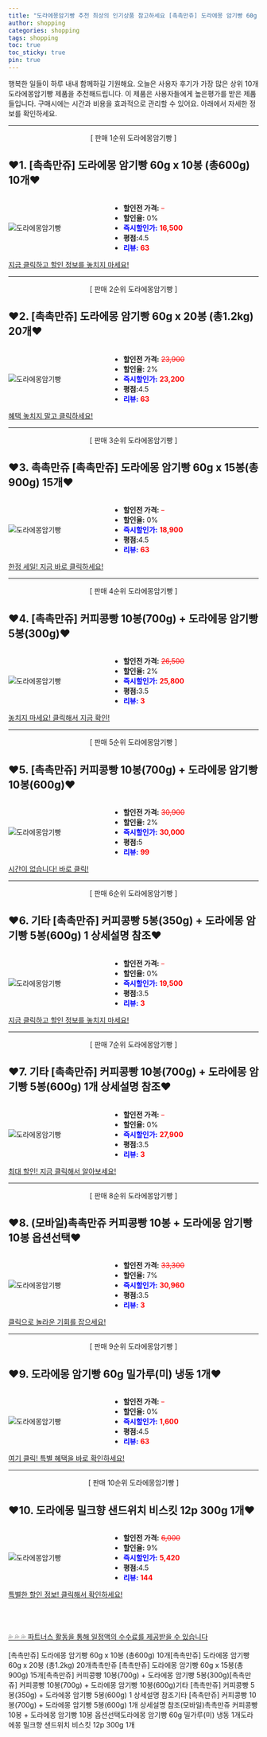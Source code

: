 ```yaml
---
title: "도라에몽암기빵 추천 최상의 인기상품 참고하세요 [촉촉만쥬] 도라에몽 암기빵 60g x"
author: shopping
categories: shopping
tags: shopping
toc: true
toc_sticky: true
pin: true
---
```

행복한 일들이 하루 내내 함께하길 기원해요. 오늘은 사용자 후기가 가장 많은 상위 10개 도라에몽암기빵 제품을 추천해드립니다. 이 제품은 사용자들에게 높은평가를 받은 제품들입니다. 구매시에는 시간과 비용을 효과적으로 관리할 수 있어요. 아래에서 자세한 정보를 확인하세요.

---
<p class="toplist" style="margin: 0 auto; display: block; width: fit-content;">[ 판매 1순위 도라에몽암기빵 ]</p>

<h2><strong>❤️1. [촉촉만쥬] 도라에몽 암기빵 60g x 10봉 (총600g) 10개❤️</strong></h2>

<div style="display: flex; align-items: center;">
    <div style="flex: 0.4;">
        <img src="https://thumbnail9.coupangcdn.com/thumbnails/remote/230x230ex/image/vendor_inventory/7f5d/2eede85064c80011ee1671f60b814823d73cfdacfc94be485885032aa802.jpg" alt="도라에몽암기빵" style="max-width: 100%;">
    </div>
    <div style="flex: 0.6; margin-left: 10px;">
        <ul>
            <li><strong>할인전 가격:</strong> <del style="color: red;">-</del></li>
            <li><strong>할인율:</strong> 0%</li>
            <li><span style='color:blue'><strong>즉시할인가:</strong></span> <span style='color:red'><strong>16,500</strong></span></li>
            <li><strong>평점:</strong>4.5</li>
            <li><span style='color:blue'><strong>리뷰:</strong></span> <span style='color:red'><strong>63</strong></span></li>
        </ul>
    </div>
</div>
<div class="center">
    <a href="https://selin100587.github.io?lptag=AF9450613&subid=githubio&pageKey=1445470196&traceid=V0-153&itemId=2490729625&vendorItemId=89056584708" class="myButton">
        지금 클릭하고 할인 정보를 놓치지 마세요!
    </a>
</div>


---
<p class="toplist" style="margin: 0 auto; display: block; width: fit-content;">[ 판매 2순위 도라에몽암기빵 ]</p>

<h2><strong>❤️2. [촉촉만쥬] 도라에몽 암기빵 60g x 20봉 (총1.2kg) 20개❤️</strong></h2>

<div style="display: flex; align-items: center;">
    <div style="flex: 0.4;">
        <img src="https://thumbnail10.coupangcdn.com/thumbnails/remote/230x230ex/image/vendor_inventory/6d3f/fd280f25eb7163d44b01423a0cb769e0d66306cf1ed60e780f2154aea9c4.jpg" alt="도라에몽암기빵" style="max-width: 100%;">
    </div>
    <div style="flex: 0.6; margin-left: 10px;">
        <ul>
            <li><strong>할인전 가격:</strong> <del style="color: red;">23,900</del></li>
            <li><strong>할인율:</strong> 2%</li>
            <li><span style='color:blue'><strong>즉시할인가:</strong></span> <span style='color:red'><strong>23,200</strong></span></li>
            <li><strong>평점:</strong>4.5</li>
            <li><span style='color:blue'><strong>리뷰:</strong></span> <span style='color:red'><strong>63</strong></span></li>
        </ul>
    </div>
</div>
<div class="center">
    <a href="https://selin100587.github.io?lptag=AF9450613&subid=githubio&pageKey=1445470196&traceid=V0-153&itemId=22009183463&vendorItemId=70667367726" class="myButton">
        혜택 놓치지 말고 클릭하세요!
    </a>
</div>


---
<p class="toplist" style="margin: 0 auto; display: block; width: fit-content;">[ 판매 3순위 도라에몽암기빵 ]</p>

<h2><strong>❤️3. 촉촉만쥬 [촉촉만쥬] 도라에몽 암기빵 60g x 15봉(총900g) 15개❤️</strong></h2>

<div style="display: flex; align-items: center;">
    <div style="flex: 0.4;">
        <img src="https://thumbnail10.coupangcdn.com/thumbnails/remote/230x230ex/image/vendor_inventory/4dc1/ccb2622e91c921f22485cd1bdb10c20eb19e308099100858e7e6f01dfd07.jpg" alt="도라에몽암기빵" style="max-width: 100%;">
    </div>
    <div style="flex: 0.6; margin-left: 10px;">
        <ul>
            <li><strong>할인전 가격:</strong> <del style="color: red;">-</del></li>
            <li><strong>할인율:</strong> 0%</li>
            <li><span style='color:blue'><strong>즉시할인가:</strong></span> <span style='color:red'><strong>18,900</strong></span></li>
            <li><strong>평점:</strong>4.5</li>
            <li><span style='color:blue'><strong>리뷰:</strong></span> <span style='color:red'><strong>63</strong></span></li>
        </ul>
    </div>
</div>
<div class="center">
    <a href="https://selin100587.github.io?lptag=AF9450613&subid=githubio&pageKey=1445470196&traceid=V0-153&itemId=1090756428&vendorItemId=81714375565" class="myButton">
        한정 세일! 지금 바로 클릭하세요!
    </a>
</div>


---
<p class="toplist" style="margin: 0 auto; display: block; width: fit-content;">[ 판매 4순위 도라에몽암기빵 ]</p>

<h2><strong>❤️4. [촉촉만쥬] 커피콩빵 10봉(700g) + 도라에몽 암기빵 5봉(300g)❤️</strong></h2>

<div style="display: flex; align-items: center;">
    <div style="flex: 0.4;">
        <img src="https://thumbnail8.coupangcdn.com/thumbnails/remote/230x230ex/image/vendor_inventory/468e/d0bc8dc4a07a4a545d4fd9f08a9304bd219965178b5d2c9c860782ed3a4e.jpg" alt="도라에몽암기빵" style="max-width: 100%;">
    </div>
    <div style="flex: 0.6; margin-left: 10px;">
        <ul>
            <li><strong>할인전 가격:</strong> <del style="color: red;">26,500</del></li>
            <li><strong>할인율:</strong> 2%</li>
            <li><span style='color:blue'><strong>즉시할인가:</strong></span> <span style='color:red'><strong>25,800</strong></span></li>
            <li><strong>평점:</strong>3.5</li>
            <li><span style='color:blue'><strong>리뷰:</strong></span> <span style='color:red'><strong>3</strong></span></li>
        </ul>
    </div>
</div>
<div class="center">
    <a href="https://selin100587.github.io?lptag=AF9450613&subid=githubio&pageKey=1567164605&traceid=V0-153&itemId=18246799985&vendorItemId=70670176784" class="myButton">
        놓치지 마세요! 클릭해서 지금 확인!
    </a>
</div>


---
<p class="toplist" style="margin: 0 auto; display: block; width: fit-content;">[ 판매 5순위 도라에몽암기빵 ]</p>

<h2><strong>❤️5. [촉촉만쥬] 커피콩빵 10봉(700g) + 도라에몽 암기빵 10봉(600g)❤️</strong></h2>

<div style="display: flex; align-items: center;">
    <div style="flex: 0.4;">
        <img src="https://thumbnail8.coupangcdn.com/thumbnails/remote/230x230ex/image/vendor_inventory/468e/d0bc8dc4a07a4a545d4fd9f08a9304bd219965178b5d2c9c860782ed3a4e.jpg" alt="도라에몽암기빵" style="max-width: 100%;">
    </div>
    <div style="flex: 0.6; margin-left: 10px;">
        <ul>
            <li><strong>할인전 가격:</strong> <del style="color: red;">30,900</del></li>
            <li><strong>할인율:</strong> 2%</li>
            <li><span style='color:blue'><strong>즉시할인가:</strong></span> <span style='color:red'><strong>30,000</strong></span></li>
            <li><strong>평점:</strong>5</li>
            <li><span style='color:blue'><strong>리뷰:</strong></span> <span style='color:red'><strong>99</strong></span></li>
        </ul>
    </div>
</div>
<div class="center">
    <a href="https://selin100587.github.io?lptag=AF9450613&subid=githubio&pageKey=8244675335&traceid=V0-153&itemId=18247201721&vendorItemId=70670177287" class="myButton">
        시간이 없습니다! 바로 클릭!
    </a>
</div>


---
<p class="toplist" style="margin: 0 auto; display: block; width: fit-content;">[ 판매 6순위 도라에몽암기빵 ]</p>

<h2><strong>❤️6. 기타 [촉촉만쥬] 커피콩빵 5봉(350g) + 도라에몽 암기빵 5봉(600g) 1 상세설명 참조❤️</strong></h2>

<div style="display: flex; align-items: center;">
    <div style="flex: 0.4;">
        <img src="https://thumbnail9.coupangcdn.com/thumbnails/remote/230x230ex/image/vendor_inventory/cbf8/1d2d2ff764807d5c0d341fc06f1622715235da3682273beb817e13426237.jpg" alt="도라에몽암기빵" style="max-width: 100%;">
    </div>
    <div style="flex: 0.6; margin-left: 10px;">
        <ul>
            <li><strong>할인전 가격:</strong> <del style="color: red;">-</del></li>
            <li><strong>할인율:</strong> 0%</li>
            <li><span style='color:blue'><strong>즉시할인가:</strong></span> <span style='color:red'><strong>19,500</strong></span></li>
            <li><strong>평점:</strong>3.5</li>
            <li><span style='color:blue'><strong>리뷰:</strong></span> <span style='color:red'><strong>3</strong></span></li>
        </ul>
    </div>
</div>
<div class="center">
    <a href="https://selin100587.github.io?lptag=AF9450613&subid=githubio&pageKey=1567164605&traceid=V0-153&itemId=2679666771&vendorItemId=81238684515" class="myButton">
        지금 클릭하고 할인 정보를 놓치지 마세요!
    </a>
</div>


---
<p class="toplist" style="margin: 0 auto; display: block; width: fit-content;">[ 판매 7순위 도라에몽암기빵 ]</p>

<h2><strong>❤️7. 기타 [촉촉만쥬] 커피콩빵 10봉(700g) + 도라에몽 암기빵 5봉(600g) 1개 상세설명 참조❤️</strong></h2>

<div style="display: flex; align-items: center;">
    <div style="flex: 0.4;">
        <img src="https://thumbnail9.coupangcdn.com/thumbnails/remote/230x230ex/image/vendor_inventory/cbf8/1d2d2ff764807d5c0d341fc06f1622715235da3682273beb817e13426237.jpg" alt="도라에몽암기빵" style="max-width: 100%;">
    </div>
    <div style="flex: 0.6; margin-left: 10px;">
        <ul>
            <li><strong>할인전 가격:</strong> <del style="color: red;">-</del></li>
            <li><strong>할인율:</strong> 0%</li>
            <li><span style='color:blue'><strong>즉시할인가:</strong></span> <span style='color:red'><strong>27,900</strong></span></li>
            <li><strong>평점:</strong>3.5</li>
            <li><span style='color:blue'><strong>리뷰:</strong></span> <span style='color:red'><strong>3</strong></span></li>
        </ul>
    </div>
</div>
<div class="center">
    <a href="https://selin100587.github.io?lptag=AF9450613&subid=githubio&pageKey=1567164605&traceid=V0-153&itemId=2840135161&vendorItemId=81238684516" class="myButton">
        최대 할인! 지금 클릭해서 알아보세요!
    </a>
</div>


---
<p class="toplist" style="margin: 0 auto; display: block; width: fit-content;">[ 판매 8순위 도라에몽암기빵 ]</p>

<h2><strong>❤️8. (모바일)촉촉만쥬 커피콩빵 10봉 + 도라에몽 암기빵 10봉 옵션선택❤️</strong></h2>

<div style="display: flex; align-items: center;">
    <div style="flex: 0.4;">
        <img src="https://thumbnail6.coupangcdn.com/thumbnails/remote/230x230ex/image/vendor_inventory/a9b9/f554c321573bd8686cd5283c5b0400a87382c74cd6ed59e0102862c5787b.jpg" alt="도라에몽암기빵" style="max-width: 100%;">
    </div>
    <div style="flex: 0.6; margin-left: 10px;">
        <ul>
            <li><strong>할인전 가격:</strong> <del style="color: red;">33,300</del></li>
            <li><strong>할인율:</strong> 7%</li>
            <li><span style='color:blue'><strong>즉시할인가:</strong></span> <span style='color:red'><strong>30,960</strong></span></li>
            <li><strong>평점:</strong>3.5</li>
            <li><span style='color:blue'><strong>리뷰:</strong></span> <span style='color:red'><strong>3</strong></span></li>
        </ul>
    </div>
</div>
<div class="center">
    <a href="https://selin100587.github.io?lptag=AF9450613&subid=githubio&pageKey=1567164605&traceid=V0-153&itemId=19650466610&vendorItemId=85992911227" class="myButton">
        클릭으로 놀라운 기회를 잡으세요!
    </a>
</div>


---
<p class="toplist" style="margin: 0 auto; display: block; width: fit-content;">[ 판매 9순위 도라에몽암기빵 ]</p>

<h2><strong>❤️9. 도라에몽 암기빵 60g 밀가루(미) 냉동 1개❤️</strong></h2>

<div style="display: flex; align-items: center;">
    <div style="flex: 0.4;">
        <img src="https://thumbnail6.coupangcdn.com/thumbnails/remote/230x230ex/image/vendor_inventory/0f34/f6f4a9d128f8c230ec399b3e8447a01c7c7c95dbc2a62ab752a7dbba52bd.jpg" alt="도라에몽암기빵" style="max-width: 100%;">
    </div>
    <div style="flex: 0.6; margin-left: 10px;">
        <ul>
            <li><strong>할인전 가격:</strong> <del style="color: red;">-</del></li>
            <li><strong>할인율:</strong> 0%</li>
            <li><span style='color:blue'><strong>즉시할인가:</strong></span> <span style='color:red'><strong>1,600</strong></span></li>
            <li><strong>평점:</strong>4.5</li>
            <li><span style='color:blue'><strong>리뷰:</strong></span> <span style='color:red'><strong>63</strong></span></li>
        </ul>
    </div>
</div>
<div class="center">
    <a href="https://selin100587.github.io?lptag=AF9450613&subid=githubio&pageKey=1445470196&traceid=V0-153&itemId=22036777098&vendorItemId=89084097147" class="myButton">
        여기 클릭! 특별 혜택을 바로 확인하세요!
    </a>
</div>


---
<p class="toplist" style="margin: 0 auto; display: block; width: fit-content;">[ 판매 10순위 도라에몽암기빵 ]</p>

<h2><strong>❤️10. 도라에몽 밀크향 샌드위치 비스킷 12p 300g 1개❤️</strong></h2>

<div style="display: flex; align-items: center;">
    <div style="flex: 0.4;">
        <img src="https://thumbnail6.coupangcdn.com/thumbnails/remote/230x230ex/image/rs_quotation_api/ki2yj8vc/bba9f130a97d4170af4ff3f966b15a77.jpg" alt="도라에몽암기빵" style="max-width: 100%;">
    </div>
    <div style="flex: 0.6; margin-left: 10px;">
        <ul>
            <li><strong>할인전 가격:</strong> <del style="color: red;">6,000</del></li>
            <li><strong>할인율:</strong> 9%</li>
            <li><span style='color:blue'><strong>즉시할인가:</strong></span> <span style='color:red'><strong>5,420</strong></span></li>
            <li><strong>평점:</strong>4.5</li>
            <li><span style='color:blue'><strong>리뷰:</strong></span> <span style='color:red'><strong>144</strong></span></li>
        </ul>
    </div>
</div>
<div class="center">
    <a href="https://selin100587.github.io?lptag=AF9450613&subid=githubio&pageKey=7122623584&traceid=V0-153&itemId=17837626604&vendorItemId=85001285014" class="myButton">
        특별한 할인 정보! 클릭해서 확인하세요!
    </a>
</div>

<br><br><br>[💦 💦 💦 파트너스 활동을 통해 일정액의 수수료를 제공받을 수 있습니다](https://link.coupang.com/a/bcpT2c)<br><br>[촉촉만쥬] 도라에몽 암기빵 60g x 10봉 (총600g) 10개[촉촉만쥬] 도라에몽 암기빵 60g x 20봉 (총1.2kg) 20개촉촉만쥬 [촉촉만쥬] 도라에몽 암기빵 60g x 15봉(총900g) 15개[촉촉만쥬] 커피콩빵 10봉(700g) + 도라에몽 암기빵 5봉(300g)[촉촉만쥬] 커피콩빵 10봉(700g) + 도라에몽 암기빵 10봉(600g)기타 [촉촉만쥬] 커피콩빵 5봉(350g) + 도라에몽 암기빵 5봉(600g) 1 상세설명 참조기타 [촉촉만쥬] 커피콩빵 10봉(700g) + 도라에몽 암기빵 5봉(600g) 1개 상세설명 참조(모바일)촉촉만쥬 커피콩빵 10봉 + 도라에몽 암기빵 10봉 옵션선택도라에몽 암기빵 60g 밀가루(미) 냉동 1개도라에몽 밀크향 샌드위치 비스킷 12p 300g 1개